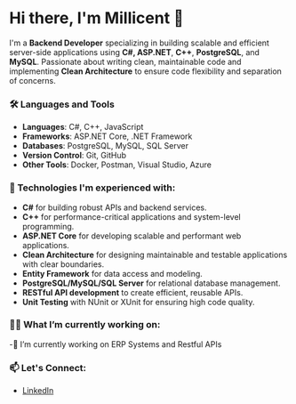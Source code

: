 # Hi there, I'm Millicent 👋

I'm a **Backend Developer** specializing in building scalable and efficient server-side applications using **C#, ASP.NET**, **C++**, **PostgreSQL**, and **MySQL**. 
Passionate about writing clean, maintainable code and implementing **Clean Architecture** to ensure code flexibility and separation of concerns.

### 🛠️ Languages and Tools
- **Languages**: C#, C++, JavaScript
- **Frameworks**: ASP.NET Core, .NET Framework
- **Databases**: PostgreSQL, MySQL, SQL Server
- **Version Control**: Git, GitHub
- **Other Tools**: Docker, Postman, Visual Studio, Azure

### 🔧 Technologies I'm experienced with:
- **C#** for building robust APIs and backend services.
- **C++** for performance-critical applications and system-level programming.
- **ASP.NET Core** for developing scalable and performant web applications.
- **Clean Architecture** for designing maintainable and testable applications with clear boundaries.
- **Entity Framework** for data access and modeling.
- **PostgreSQL/MySQL/SQL Server** for relational database management.
- **RESTful API development** to create efficient, reusable APIs.
- **Unit Testing** with NUnit or XUnit for ensuring high code quality.

### 👨‍💻 What I’m currently working on:
-🔭 I’m currently working on ERP Systems and Restful APIs

### 📫 Let's Connect:
- [LinkedIn](https://www.linkedin.com/in/millicent-leagbe)

